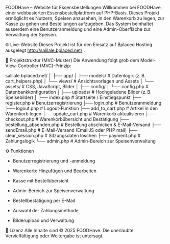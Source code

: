 FOODHave – Website für Essensbestellungen
Willkommen bei FOODHave, einer webbasierten Essensbestellplattform auf PHP-Basis. Dieses Projekt ermöglicht es Nutzern, Speisen anzusehen, in den Warenkorb zu legen, zur Kasse zu gehen und Bestellungen aufzugeben. Das System beinhaltet ausserdem eine Benutzeranmeldung und eine Admin-Oberfläche zur Verwaltung der Speisen.

🌐 Live-Website
Dieses Projekt ist für den Einsatz auf Bplaced Hosting ausgelegt http://salilale.bplaced.net/ .

📁 Projektstruktur (MVC-Muster)
Die Anwendung folgt grob dem Model-View-Controller (MVC)-Prinzip:

salilale.bplaced.net/
│
├── app/
│ ├── models/ # Datenlogik (z. B. cart_helpers.php)
│ └── views/ # Ansichtsvorlagen und Assets
│ └── assets/ # CSS, JavaScript, Bilder
│
├── config/
│ └── config.php # Datenbankkonfiguration
│
├── uploads/ # Hochgeladene Bilder (z. B. Speisebilder)
│
├── index.php # Startseite / Einstiegspunkt
├── register.php # Benutzerregistrierung
├── login.php # Benutzeranmeldung
├── logout.php # Logout-Funktion
├── add_to_cart.php # Artikel in den Warenkorb legen
├── update_cart.php # Warenkorb aktualisieren
├── checkout.php # Warenkorbübersicht und Bestätigung
├── bestellung_absenden.php # Bestellung abschicken & E-Mail-Versand
├── sendEmail.php # E-Mail-Versand (EmailJS oder PHP mail)
├── clear_session.php # Sitzungsdaten löschen
├── payment.php # Zahlungslogik
└── admin.php # Admin-Bereich zur Speisenverwaltung

⚙️ Funktionen

- Benutzerregistrierung und -anmeldung

- Warenkorb: Hinzufügen und Bearbeiten

- Kasse mit Bestellübersicht

- Admin-Bereich zur Speisenverwaltung

- Bestellbestätigung per E-Mail

- Auswahl der Zahlungsmethode

- Bilderupload und Verwaltung

📄 Lizenz
Alle Inhalte sind © 2025 FOODHave. Die unerlaubte Vervielfältigung oder Weitergabe ist untersagt.
